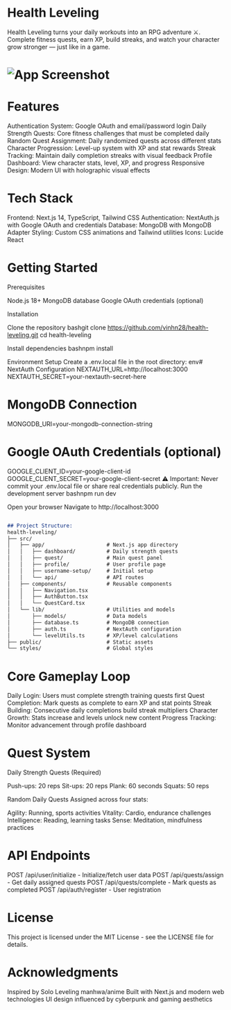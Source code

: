 # Health Leveling
Health Leveling turns your daily workouts into an RPG adventure ⚔️. Complete fitness quests, earn XP, build streaks, and watch your character grow stronger — just like in a game.

# ![App Screenshot](https://cdn.discordapp.com/attachments/813517489313022003/1414024792977313792/image.png?ex=68be10b5&is=68bcbf35&hm=0cc60254092523e7cdb03a0f3fd1ce5cf283c52fa93b45a4679cda677017f193&)

# Features
Authentication System: Google OAuth and email/password login
Daily Strength Quests: Core fitness challenges that must be completed daily
Random Quest Assignment: Daily randomized quests across different stats
Character Progression: Level-up system with XP and stat rewards
Streak Tracking: Maintain daily completion streaks with visual feedback
Profile Dashboard: View character stats, level, XP, and progress
Responsive Design: Modern UI with holographic visual effects

# Tech Stack

Frontend: Next.js 14, TypeScript, Tailwind CSS
Authentication: NextAuth.js with Google OAuth and credentials
Database: MongoDB with MongoDB Adapter
Styling: Custom CSS animations and Tailwind utilities
Icons: Lucide React

# Getting Started
Prerequisites

Node.js 18+
MongoDB database
Google OAuth credentials (optional)


Installation

Clone the repository
bashgit clone https://github.com/vinhn28/health-leveling.git
cd health-leveling 

Install dependencies
bashnpm install

Environment Setup
Create a .env.local file in the root directory:
env# NextAuth Configuration
NEXTAUTH_URL=http://localhost:3000
NEXTAUTH_SECRET=your-nextauth-secret-here

# MongoDB Connection
MONGODB_URI=your-mongodb-connection-string

# Google OAuth Credentials (optional)
GOOGLE_CLIENT_ID=your-google-client-id
GOOGLE_CLIENT_SECRET=your-google-client-secret
⚠️ Important: Never commit your .env.local file or share real credentials publicly.
Run the development server
bashnpm run dev

Open your browser
Navigate to http://localhost:3000
```md

## Project Structure:
health-leveling/
├── src/
│   ├── app/                    # Next.js app directory
│   │   ├── dashboard/          # Daily strength quests
│   │   ├── quest/              # Main quest panel
│   │   ├── profile/            # User profile page
│   │   ├── username-setup/     # Initial setup
│   │   └── api/                # API routes
│   ├── components/             # Reusable components
│   │   ├── Navigation.tsx
│   │   ├── AuthButton.tsx
│   │   └── QuestCard.tsx
│   └── lib/                    # Utilities and models
│       ├── models/             # Data models
│       ├── database.ts         # MongoDB connection
│       ├── auth.ts             # NextAuth configuration
│       └── levelUtils.ts       # XP/level calculations
├── public/                     # Static assets
└── styles/                     # Global styles
```
# Core Gameplay Loop

Daily Login: Users must complete strength training quests first
Quest Completion: Mark quests as complete to earn XP and stat points
Streak Building: Consecutive daily completions build streak multipliers
Character Growth: Stats increase and levels unlock new content
Progress Tracking: Monitor advancement through profile dashboard

# Quest System
  Daily Strength Quests (Required)
  
  Push-ups: 20 reps
  Sit-ups: 20 reps
  Plank: 60 seconds
  Squats: 50 reps
  
  Random Daily Quests
  Assigned across four stats:
  
  Agility: Running, sports activities
  Vitality: Cardio, endurance challenges
  Intelligence: Reading, learning tasks
  Sense: Meditation, mindfulness practices

# API Endpoints

POST /api/user/initialize - Initialize/fetch user data
POST /api/quests/assign - Get daily assigned quests
POST /api/quests/complete - Mark quests as completed
POST /api/auth/register - User registration

# License
This project is licensed under the MIT License - see the LICENSE file for details.
# Acknowledgments

Inspired by Solo Leveling manhwa/anime
Built with Next.js and modern web technologies
UI design influenced by cyberpunk and gaming aesthetics
